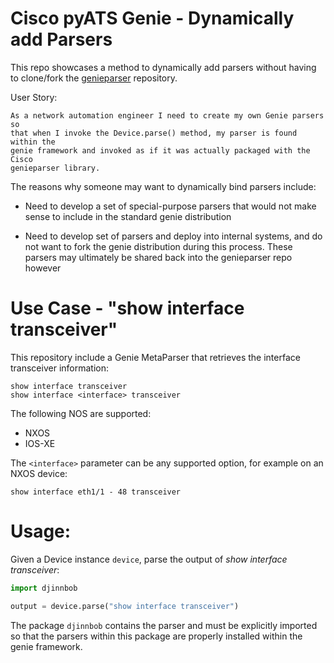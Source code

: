 # Cisco pyATS Genie - Dynamically add Parsers

This repo showcases a method to dynamically add parsers without having to
clone/fork the
[genieparser](https://github.com/CiscoTestAutomation/genieparser) repository.

User Story:

    As a network automation engineer I need to create my own Genie parsers so
    that when I invoke the Device.parse() method, my parser is found within the
    genie framework and invoked as if it was actually packaged with the Cisco
    genieparser library.
    
The reasons why someone may want to dynamically bind parsers include:

   * Need to develop a set of special-purpose parsers that would not make sense
     to include in the standard genie distribution
     
   * Need to develop set of parsers and deploy into internal systems, and do
     not want to fork the genie distribution during this process.  These parsers
     may ultimately be shared back into the genieparser repo however
     
# Use Case - "show interface transceiver"
    
This repository include a Genie MetaParser that retrieves the interface transceiver information:

    show interface transceiver
    show interface <interface> transceiver

The following NOS are supported:

   * NXOS
   * IOS-XE
       
The `<interface>` parameter can be any supported option, for example on an NXOS device:

    show interface eth1/1 - 48 transceiver
    
# Usage:

Given a Device instance `device`, parse the output of *show interface transceiver*:

````python
import djinnbob

output = device.parse("show interface transceiver")
````

The package `djinnbob` contains the parser and must be explicitly imported so that the parsers within 
this package are properly installed within the genie framework.